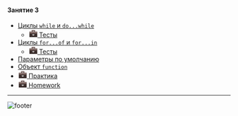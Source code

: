 [footer]: https://github.com/garevna/js-course/raw/master/images/a-level-ico.png?raw=true
[hw-20]: https://raw.githubusercontent.com/garevna/a-level-js-lessons/master/ico/briefcase-20.png

#### Занятие 3

* [Циклы `while` и `do...while`](md/while.md)
    * [![hw-20] Тесты](https://garevna.github.io/js-quiz/#while)
* [Циклы `for...of` и `for...in`](md/for-of-and-for-in.md)
    * [![hw-20] Тесты](https://garevna.github.io/js-quiz/#for-in-for-of)
* [Параметры по умолчанию](md/default-params-values.md)
* [Объект `function`](md/function-object.md)
* [![hw-20] Практика](md/practice-03.md)
* [![hw-20] Homework](https://github.com/garevna/js-course/wiki/hw-03)

_________________________________________________________________________

![footer]
